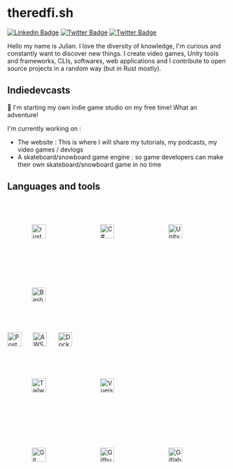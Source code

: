 # theredfi.sh

[![Linkedin Badge](https://img.shields.io/badge/-juliandidier-blue?style=flat&logo=Linkedin&logoColor=white&link=https://www.linkedin.com/in/juliandidier/)](https://www.linkedin.com/in/juliandidier/) [![Twitter Badge](https://img.shields.io/badge/-julian__didier-blue?style=flat&logo=Twitter&logoColor=white&link=https://twitter.com/julian__didier)](https://twitter.com/julian__didier) [![Twitter Badge](https://img.shields.io/badge/-indiedevcasts-blue?style=flat&logo=Twitter&logoColor=white&link=https://twitter.com/indiedevcasts)](https://twitter.com/indiedevcasts)

Hello my name is Julian. I love the diversity of knowledge, I'm curious and constantly want to discover new things. I create video games, Unity tools and frameworks, CLIs, softwares, web applications and I contribute to open source projects in a random way (but in Rust mostly).

## Indiedevcasts
:rocket: I'm starting my own indie game studio on my free time! What an adventure! 

I'm currently working on :

- The website : This is where I will share my tutorials, my podcasts, my video games / devlogs
- A skateboard/snowboard game engine : so game developers can make their own skateboard/snowboard game in no time

## Languages and tools
<p>
  <img style="padding:4em" height="32" width="32" src="https://cdn.jsdelivr.net/npm/simple-icons@v3/icons/rust.svg" alt="rust logo" title="rust logo" /> &nbsp;
  <img style="padding:4em" height="32" width="32" src="https://cdn.jsdelivr.net/npm/simple-icons@v3/icons/csharp.svg" alt="C# logo" title="C# logo" /> &nbsp;
  <img style="padding:4em" height="32" width="32" src="https://cdn.jsdelivr.net/npm/simple-icons@v3/icons/unity.svg" alt="Unity logo" title="Unity logo" /> &nbsp;
  <img style="padding:4em" height="32" width="32" src="https://cdn.jsdelivr.net/npm/simple-icons@v3/icons/gnubash.svg" alt="Bash logo" title="Bash logo" /> &nbsp;
</p>
<p>
  <img style="margin-right:1em" height="32" width="32" src="https://cdn.jsdelivr.net/npm/simple-icons@v3/icons/postgresql.svg" alt="PostgreSQL logo" title="PostgreSQL logo" /> &nbsp;
  <img style="margin-right:1em" height="32" width="32" src="https://cdn.jsdelivr.net/npm/simple-icons@v3/icons/amazonaws.svg" alt="AWS logo" title="AWS logo" /> &nbsp;
  <img style="margin-right:1em" height="32" width="32" src="https://cdn.jsdelivr.net/npm/simple-icons@v3/icons/docker.svg" alt="Docker logo" title="Docker logo" /> &nbsp;
</p>
<p>
  <img style="padding:4em" height="32" width="32" src="https://cdn.jsdelivr.net/npm/simple-icons@v3/icons/tailwindcss.svg" alt="Tailwind CSS logo" title="Tailwind CSS logo" /> &nbsp;
  <img style="padding:4em" height="32" width="32" src="https://cdn.jsdelivr.net/npm/simple-icons@v3/icons/vue-dot-js.svg" alt="Vuejs logo" title="Vuejs logo" /> &nbsp;

</p>
<p>
  <img style="padding:4em" height="32" width="32" src="https://cdn.jsdelivr.net/npm/simple-icons@v3/icons/git.svg" alt="Git logo" title="Git logo" /> &nbsp;
  <img style="padding:4em" height="32" width="32" src="https://cdn.jsdelivr.net/npm/simple-icons@v3/icons/github.svg" alt="Github logo" title="Github logo" /> &nbsp;
  <img style="padding:4em" height="32" width="32" src="https://cdn.jsdelivr.net/npm/simple-icons@v3/icons/gitlab.svg" alt="Gitlab logo" title="Gitlab logo" /> &nbsp;
</p>
